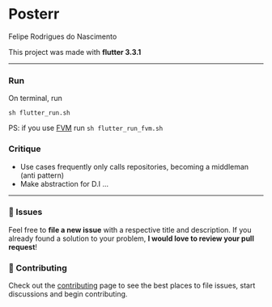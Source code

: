 # Posterr

Felipe Rodrigues do Nascimento

This project was made with **flutter 3.3.1**

--- 

### Run

On terminal, run

```console
sh flutter_run.sh
``` 

PS: if you use [FVM](https://fvm.app/) run ```sh flutter_run_fvm.sh``` 

### Critique
 - Use cases frequently only calls repositories, becoming a middleman (anti pattern)
 - Make abstraction for D.I
...


---

### :bug: Issues

Feel free to **file a new issue** with a respective title and description. If you already found a solution to your problem, **I would love to review your pull request**!

### :tada: Contributing

Check out the [contributing](./CONTRIBUTING.md) page to see the best places to file issues, start discussions and begin contributing.